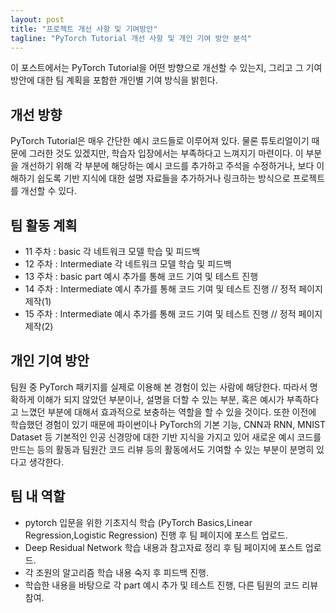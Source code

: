 ```yaml
---
layout: post
title: "프로젝트 개선 사항 및 기여방안"
tagline: "PyTorch Tutorial 개선 사항 및 개인 기여 방안 분석"
---
```


이 포스트에서는 PyTorch Tutorial을 어떤 방향으로 개선할 수 있는지, 그리고 그 기여 방안에 대한 팀 계획을 포함한 개인별 기여 방식을 밝힌다.

## 개선 방향
PyTorch Tutorial은 매우 간단한 예시 코드들로 이루어져 있다. 물론 튜토리얼이기 때문에 그러한 것도 있겠지만, 학습자 입장에서는 부족하다고 느껴지기 마련이다. 이 부분을 개선하기 위해 각 부분에 해당하는 예시 코드를 추가하고 주석을 수정하거나, 보다 이해하기 쉽도록 기반 지식에 대한 설명 자료들을 추가하거나 링크하는 방식으로 프로젝트를 개선할 수 있다.

## 팀 활동 계획
- 11 주차 : basic 각 네트워크 모델 학습 및 피드백
- 12 주차 : Intermediate 각 네트워크 모델 학습 및 피드백
- 13 주차 : basic part 예시 추가를 통해 코드 기여 및 테스트 진행
- 14 주차 : Intermediate 예시 추가를 통해 코드 기여 및 테스트 진행 // 정적 페이지 제작(1)
- 15 주차 : Intermediate 예시 추가를 통해 코드 기여 및 테스트 진행 // 정적 페이지 제작(2)

## 개인 기여 방안
팀원 중 PyTorch 패키지를 실제로 이용해 본 경험이 있는 사람에 해당한다. 따라서 명확하게 이해가 되지 않았던 부분이나, 설명을 더할 수 있는 부분, 혹은 예시가 부족하다고 느꼈던 부분에 대해서 효과적으로 보충하는 역할을 할 수 있을 것이다. 또한 이전에 학습했던 경험이 있기 때문에 파이썬이나 PyTorch의 기본 기능, CNN과 RNN, MNIST Dataset 등 기본적인 인공 신경망에 대한 기반 지식을 가지고 있어 새로운 예시 코드를 만드는 등의 활동과 팀원간 코드 리뷰 등의 활동에서도 기여할 수 있는 부분이 분명히 있다고 생각한다.

## 팀 내 역할
- pytorch 입문을 위한 기초지식 학습 (PyTorch Basics,Linear Regression,Logistic Regression) 진행 후 팀 페이지에 포스트 업로드.
- Deep Residual Network 학습 내용과 참고자료 정리 후 팀 페이지에 포스트 업로드.
- 각 조원의 알고리즘 학습 내용 숙지 후 피드백 진행.
- 학습한 내용을 바탕으로 각 part 예시 추가 및 테스트 진행, 다른 팀원의 코드 리뷰 참여.
